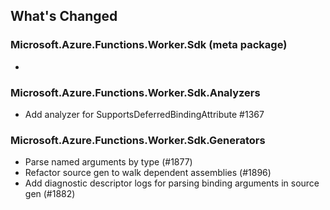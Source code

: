 ## What's Changed

<!-- Please add your release notes in the following format:
- My change description (#PR/#issue)
-->

### Microsoft.Azure.Functions.Worker.Sdk <version> (meta package)

- <entry>

### Microsoft.Azure.Functions.Worker.Sdk.Analyzers <version>

- Add analyzer for SupportsDeferredBindingAttribute #1367

### Microsoft.Azure.Functions.Worker.Sdk.Generators <version>

- Parse named arguments by type (#1877)
- Refactor source gen to walk dependent assemblies (#1896)
- Add diagnostic descriptor logs for parsing binding arguments in source gen (#1882)
